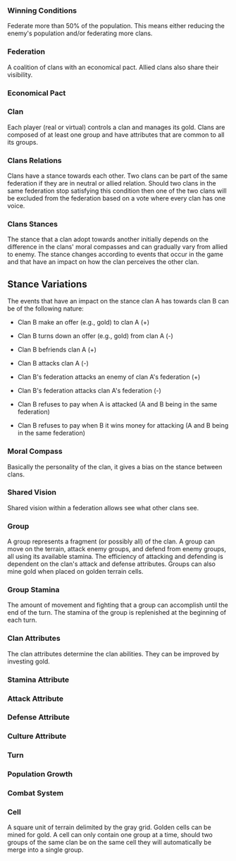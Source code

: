 ### Winning Conditions ###
Federate more than 50% of the population. This means either reducing the enemy's population and/or federating more clans.

### Federation ###
A coalition of clans with an economical pact. Allied clans also share their visibility.

### Economical Pact ###

### Clan ###
Each player (real or virtual) controls a clan and manages its gold. Clans are composed of at least one group and have attributes that are common to all its groups.

### Clans Relations ###
Clans have a stance towards each other. Two clans can be part of the same federation if they are in neutral or allied relation. Should two clans in the same federation stop satisfying this condition then one of the two clans will be excluded from the federation based on a vote where every clan has one voice.

### Clans Stances ###
The stance that a clan adopt towards another initially depends on the difference in the clans' moral compasses and can gradually vary from allied to enemy. The stance changes according to events that occur in the game and that have an impact on how the clan perceives the other clan.

## Stance Variations ##
The events that have an impact on the stance clan A has towards clan B can be of the following nature:
  * Clan B make an offer (e.g., gold) to clan A (+)
  * Clan B turns down an offer (e.g., gold) from clan A (-)
  * Clan B befriends clan A (+)
  * Clan B attacks clan A (-)

  * Clan B's federation attacks an enemy of clan A's federation (+)
  * Clan B's federation attacks clan A's federation (-)

  * Clan B refuses to pay when A is attacked (A and B being in the same federation)
  * Clan B refuses to pay when B it wins money for attacking (A and B being in the same federation)

### Moral Compass ###
Basically the personality of the clan, it gives a bias on the stance between clans.

### Shared Vision ###
Shared vision within a federation allows see what other clans see.

### Group ###
A group represents a fragment (or possibly all) of the clan. A group can move on the terrain, attack enemy groups, and defend from enemy groups, all using its available stamina. The efficiency of attacking and defending is dependent on the clan's attack and defense attributes. Groups can also mine gold when placed on golden terrain cells.

### Group Stamina ###
The amount of movement and fighting that a group can accomplish until the end of the turn.
The stamina of the group is replenished at the beginning of each turn.

### Clan Attributes ###
The clan attributes determine the clan abilities. They can be improved by investing gold.

### Stamina Attribute ###
### Attack Attribute ###
### Defense Attribute ###
### Culture Attribute ###

### Turn ###
### Population Growth ###
### Combat System ###

### Cell ###
A square unit of terrain delimited by the gray grid. Golden cells can be mined for gold. A cell can only contain one group at a time, should two groups of the same clan be on the same cell they will automatically be merge into a single group.